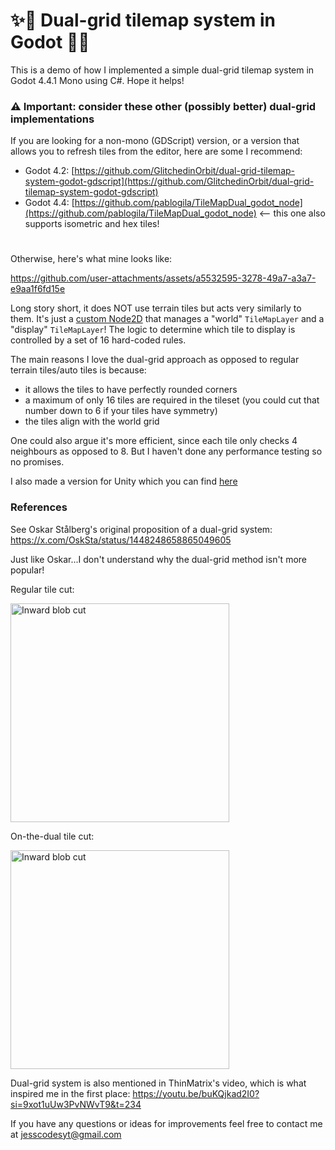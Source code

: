 # ✨👯 Dual-grid tilemap system in Godot 👯✨

This is a demo of how I implemented a simple dual-grid tilemap system in Godot 4.4.1 Mono using C#. Hope it helps!

### ⚠️ Important: consider these other (possibly better) dual-grid implementations
If you are looking for a non-mono (GDScript) version, or a version that allows you to refresh tiles from the editor, here are some I recommend:
- Godot 4.2: [https://github.com/GlitchedinOrbit/dual-grid-tilemap-system-godot-gdscript](https://github.com/GlitchedinOrbit/dual-grid-tilemap-system-godot-gdscript)
- Godot 4.4: [https://github.com/pablogila/TileMapDual_godot_node](https://github.com/pablogila/TileMapDual_godot_node) <-- this one also supports isometric and hex tiles!

# 

Otherwise, here's what mine looks like:

https://github.com/user-attachments/assets/a5532595-3278-49a7-a3a7-e9aa1f6fd15e

Long story short, it does NOT use terrain tiles but acts very similarly to them. It's just a [custom Node2D](./Scripts/DualGridTilemap.cs) that manages a "world" `TileMapLayer` and a "display" `TileMapLayer`! The logic to determine which tile to display is controlled by a set of 16 hard-coded rules.

The main reasons I love the dual-grid approach as opposed to regular terrain tiles/auto tiles 
is because:
- it allows the tiles to have perfectly rounded corners
- a maximum of only 16 tiles are required in the tileset (you could cut that number down to 6 if your tiles have symmetry)
- the tiles align with the world grid

One could also argue it's more efficient, since each tile only checks 4 neighbours as opposed to 8. But I haven't done any performance testing so no promises.

I also made a version for Unity which you can find [here](https://github.com/jess-hammer/dual-grid-tilemap-system-unity)

### References

See Oskar Stålberg's original proposition of a dual-grid system: https://x.com/OskSta/status/1448248658865049605

Just like Oskar...I don't understand why the dual-grid method isn't more popular! 

Regular tile cut:

<img src="https://github.com/jess-hammer/dual-grid-tilemap-system-godot/assets/59108399/ac3c9ab6-b399-4142-8425-3de6d67249a0" width="350" title="Inward blob cut">

On-the-dual tile cut:

<img src="https://github.com/jess-hammer/dual-grid-tilemap-system-godot/assets/59108399/5399d1b6-7169-4ff8-8a17-1ba8e483fce3" width="350" title="Inward blob cut">


Dual-grid system is also mentioned in ThinMatrix's video, 
which is what inspired me in the first place: https://youtu.be/buKQjkad2I0?si=9xot1uUw3PvNWvT9&t=234

If you have any questions or ideas for improvements feel free to contact me at jesscodesyt@gmail.com
